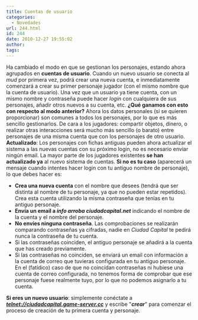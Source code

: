 ```yaml
---
title: Cuentas de usuario
categories:
  - Novedades
url: 244.html
id: 244
date: 2010-12-27 19:55:02
author:
tags:
---
```


Ha cambiado el modo en que se gestionan los personajes, estando ahora agrupados en **cuentas de usuario**. Cuando un nuevo usuario se conecta al _mud_ por primera vez, podrá crear una nueva cuenta, e inmediatamente comenzará a crear su primer personaje jugador (con el mismo nombre que la cuenta de usuario). Una vez que un usuario ya tiene cuenta, con un mismo nombre y contraseña puede hacer _login_ con cualquiera de sus personajes, añadir otros nuevos a su cuenta, etc. **¿Qué ganamos con esto con respecto al modo anterior?** Ahora los datos personales (si se quieren proporcionar) son comunes a todos los personajes, por lo que es más sencillo gestionarlos. De cara a los jugadores: compartir objetos, dinero, o realizar otras interacciones será mucho más sencillo (o barato) entre personajes de una misma cuenta que con los personajes de otro usuario. **Actualizado**: Los personajes con fichas antiguas pueden ahora actualizar el sistema a las nuevas cuentas con su próximo login, no es necesario enviar ningún email. La mayor parte de los jugadores existentes **se han actualizado ya** al nuevo sistema de cuentas. **Si no es tu caso** (aparecerá un mensaje cuando intentes hacer login con tu antiguo nombre de personaje), lo que debes hacer es:

*   **Crea una nueva cuenta** con el nombre que desees (tendrá que ser distinta al nombre de tu personaje, ya que no pueden estar repetidos). Crea esta cuenta utilizando la misma contraseña que tenías en tu antiguo personaje.
*   **Envía un email a _info arroba ciudadcapital.net_** indicando el nombre de la cuenta y el nombre del personaje.
*   **No envíes ninguna contraseña**. Las comprobaciones se realizarán comparando contraseñas ya cifradas, nadie en _Ciudad Capital_ te pedirá nunca la contraseña de tu cuenta.
*   Si las contraseñas coinciden, el antiguo personaje se añadirá a la cuenta que has creado previamente.
*   Si las contraseñas no coinciden, se enviará un email con información a la cuenta de correo que tuvieras configurada en tu antiguo personaje. En el (fatídico) caso de que no coincidan contraseñas ni hubiese una cuenta de correo configurada, no tenemos forma de comprobar que ese personaje fuese realmente tuyo, por lo que no podemos asignarlo a tu cuenta.

**Si eres un nuevo usuario**: simplemente conéctate a **_[telnet://ciudadcapital.game-server.cc](telnet://ciudadcapital.game-server.cc)_** y escribe "**_crear_**" para comenzar el proceso de creación de tu primera cuenta y personaje.